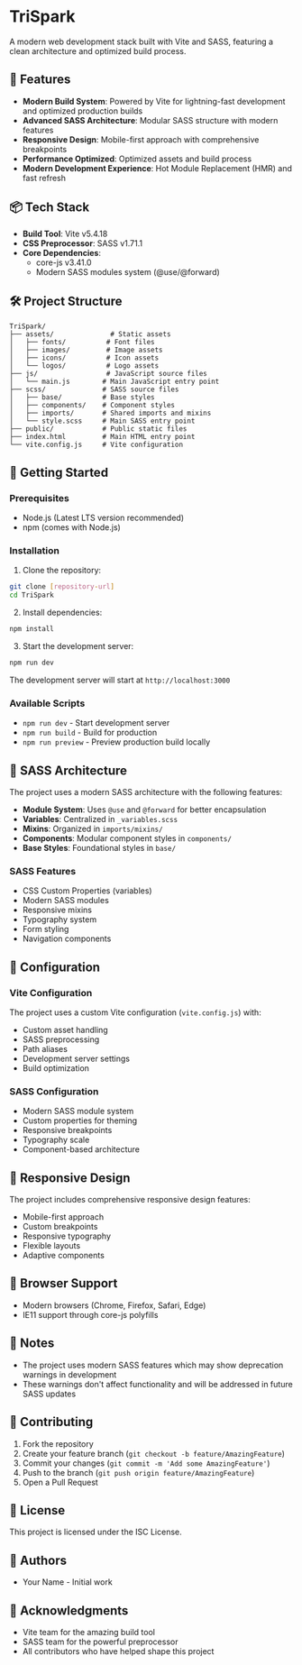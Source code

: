 # TriSpark

A modern web development stack built with Vite and SASS, featuring a clean architecture and optimized build process.

## 🚀 Features

- **Modern Build System**: Powered by Vite for lightning-fast development and optimized production builds
- **Advanced SASS Architecture**: Modular SASS structure with modern features
- **Responsive Design**: Mobile-first approach with comprehensive breakpoints
- **Performance Optimized**: Optimized assets and build process
- **Modern Development Experience**: Hot Module Replacement (HMR) and fast refresh

## 📦 Tech Stack

- **Build Tool**: Vite v5.4.18
- **CSS Preprocessor**: SASS v1.71.1
- **Core Dependencies**:
  - core-js v3.41.0
  - Modern SASS modules system (@use/@forward)

## 🛠️ Project Structure

```
TriSpark/
├── assets/              # Static assets
│   ├── fonts/          # Font files
│   ├── images/         # Image assets
│   ├── icons/          # Icon assets
│   └── logos/          # Logo assets
├── js/                 # JavaScript source files
│   └── main.js        # Main JavaScript entry point
├── scss/              # SASS source files
│   ├── base/          # Base styles
│   ├── components/    # Component styles
│   ├── imports/       # Shared imports and mixins
│   └── style.scss     # Main SASS entry point
├── public/            # Public static files
├── index.html         # Main HTML entry point
└── vite.config.js     # Vite configuration
```

## 🚀 Getting Started

### Prerequisites

- Node.js (Latest LTS version recommended)
- npm (comes with Node.js)

### Installation

1. Clone the repository:
```bash
git clone [repository-url]
cd TriSpark
```

2. Install dependencies:
```bash
npm install
```

3. Start the development server:
```bash
npm run dev
```

The development server will start at `http://localhost:3000`

### Available Scripts

- `npm run dev` - Start development server
- `npm run build` - Build for production
- `npm run preview` - Preview production build locally

## 🎨 SASS Architecture

The project uses a modern SASS architecture with the following features:

- **Module System**: Uses `@use` and `@forward` for better encapsulation
- **Variables**: Centralized in `_variables.scss`
- **Mixins**: Organized in `imports/mixins/`
- **Components**: Modular component styles in `components/`
- **Base Styles**: Foundational styles in `base/`

### SASS Features

- CSS Custom Properties (variables)
- Modern SASS modules
- Responsive mixins
- Typography system
- Form styling
- Navigation components

## 🔧 Configuration

### Vite Configuration

The project uses a custom Vite configuration (`vite.config.js`) with:

- Custom asset handling
- SASS preprocessing
- Path aliases
- Development server settings
- Build optimization

### SASS Configuration

- Modern SASS module system
- Custom properties for theming
- Responsive breakpoints
- Typography scale
- Component-based architecture

## 📱 Responsive Design

The project includes comprehensive responsive design features:

- Mobile-first approach
- Custom breakpoints
- Responsive typography
- Flexible layouts
- Adaptive components

## 🎯 Browser Support

- Modern browsers (Chrome, Firefox, Safari, Edge)
- IE11 support through core-js polyfills

## 📝 Notes

- The project uses modern SASS features which may show deprecation warnings in development
- These warnings don't affect functionality and will be addressed in future SASS updates

## 🤝 Contributing

1. Fork the repository
2. Create your feature branch (`git checkout -b feature/AmazingFeature`)
3. Commit your changes (`git commit -m 'Add some AmazingFeature'`)
4. Push to the branch (`git push origin feature/AmazingFeature`)
5. Open a Pull Request

## 📄 License

This project is licensed under the ISC License.

## 👥 Authors

- Your Name - Initial work

## 🙏 Acknowledgments

- Vite team for the amazing build tool
- SASS team for the powerful preprocessor
- All contributors who have helped shape this project 